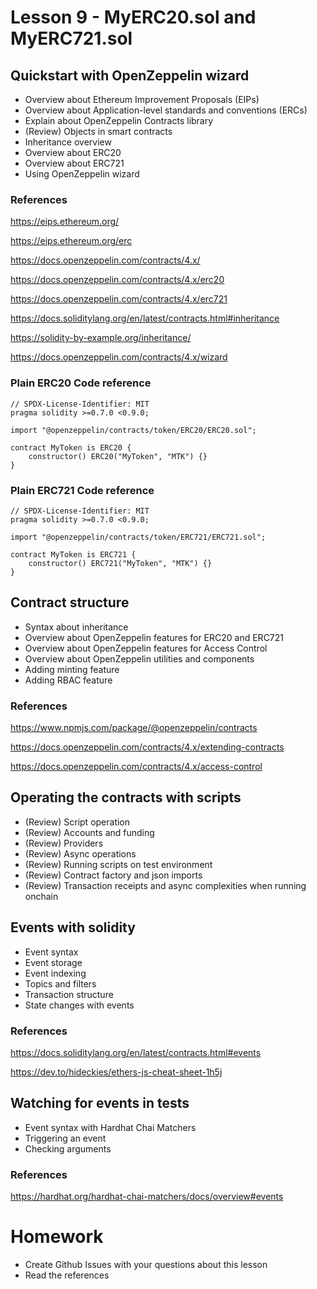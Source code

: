 # Lesson 9 - MyERC20.sol and MyERC721.sol
## Quickstart with OpenZeppelin wizard
* Overview about Ethereum Improvement Proposals (EIPs)
* Overview about Application-level standards and conventions (ERCs)
* Explain about OpenZeppelin Contracts library
* (Review) Objects in smart contracts
* Inheritance overview
* Overview about ERC20
* Overview about ERC721
* Using OpenZeppelin wizard
### References
https://eips.ethereum.org/

https://eips.ethereum.org/erc

https://docs.openzeppelin.com/contracts/4.x/

https://docs.openzeppelin.com/contracts/4.x/erc20

https://docs.openzeppelin.com/contracts/4.x/erc721

https://docs.soliditylang.org/en/latest/contracts.html#inheritance

https://solidity-by-example.org/inheritance/

https://docs.openzeppelin.com/contracts/4.x/wizard

### Plain ERC20 Code reference

<pre><code>// SPDX-License-Identifier: MIT
pragma solidity >=0.7.0 <0.9.0;

import "@openzeppelin/contracts/token/ERC20/ERC20.sol";

contract MyToken is ERC20 {
    constructor() ERC20("MyToken", "MTK") {}
}
</code></pre>
### Plain ERC721 Code reference

<pre><code>// SPDX-License-Identifier: MIT
pragma solidity >=0.7.0 <0.9.0;

import "@openzeppelin/contracts/token/ERC721/ERC721.sol";

contract MyToken is ERC721 {
    constructor() ERC721("MyToken", "MTK") {}
}
</code></pre>
## Contract structure
* Syntax about inheritance
* Overview about OpenZeppelin features for ERC20 and ERC721
* Overview about OpenZeppelin features for Access Control
* Overview about OpenZeppelin utilities and components
* Adding minting feature
* Adding RBAC feature
### References
https://www.npmjs.com/package/@openzeppelin/contracts

https://docs.openzeppelin.com/contracts/4.x/extending-contracts

https://docs.openzeppelin.com/contracts/4.x/access-control
## Operating the contracts with scripts
* (Review) Script operation
* (Review) Accounts and funding
* (Review) Providers
* (Review) Async operations
* (Review) Running scripts on test environment
* (Review) Contract factory and json imports
* (Review) Transaction receipts and async complexities when running onchain

## Events with solidity
* Event syntax
* Event storage
* Event indexing
* Topics and filters
* Transaction structure
* State changes with events
### References
https://docs.soliditylang.org/en/latest/contracts.html#events

https://dev.to/hideckies/ethers-js-cheat-sheet-1h5j

## Watching for events in tests
* Event syntax with Hardhat Chai Matchers
* Triggering an event
* Checking arguments
### References
https://hardhat.org/hardhat-chai-matchers/docs/overview#events

# Homework
* Create Github Issues with your questions about this lesson
* Read the references
